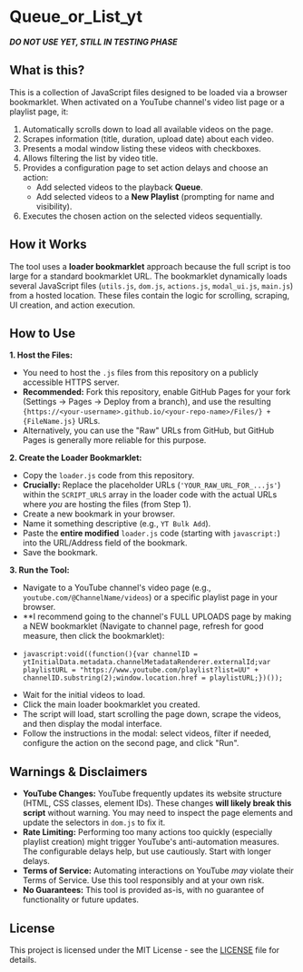 # Queue_or_List_yt

***DO NOT USE YET, STILL IN TESTING PHASE***

## What is this?

This is a collection of JavaScript files designed to be loaded via a browser bookmarklet. When activated on a YouTube channel's video list page or a playlist page, it:

1.  Automatically scrolls down to load all available videos on the page.
2.  Scrapes information (title, duration, upload date) about each video.
3.  Presents a modal window listing these videos with checkboxes.
4.  Allows filtering the list by video title.
5.  Provides a configuration page to set action delays and choose an action:
    *   Add selected videos to the playback **Queue**.
    *   Add selected videos to a **New Playlist** (prompting for name and visibility).
6.  Executes the chosen action on the selected videos sequentially.

## How it Works

The tool uses a **loader bookmarklet** approach because the full script is too large for a standard bookmarklet URL. The bookmarklet dynamically loads several JavaScript files (`utils.js`, `dom.js`, `actions.js`, `modal_ui.js`, `main.js`) from a hosted location. These files contain the logic for scrolling, scraping, UI creation, and action execution.

## How to Use

**1. Host the Files:**

*   You need to host the `.js` files from this repository on a publicly accessible HTTPS server.
*   **Recommended:** Fork this repository, enable GitHub Pages for your fork (Settings -> Pages -> Deploy from a branch), and use the resulting `{https://<your-username>.github.io/<your-repo-name>/Files/} + {FileName.js}` URLs.
*   Alternatively, you can use the "Raw" URLs from GitHub, but GitHub Pages is generally more reliable for this purpose.

**2. Create the Loader Bookmarklet:**

*   Copy the `loader.js` code from this repository.
*   **Crucially:** Replace the placeholder URLs (`'YOUR_RAW_URL_FOR_...js'`) within the `SCRIPT_URLS` array in the loader code with the actual URLs where *you* are hosting the files (from Step 1).
*   Create a new bookmark in your browser.
*   Name it something descriptive (e.g., `YT Bulk Add`).
*   Paste the **entire modified** `loader.js` code (starting with `javascript:`) into the URL/Address field of the bookmark.
*   Save the bookmark.

**3. Run the Tool:**

*   Navigate to a YouTube channel's video page (e.g., `youtube.com/@ChannelName/videos`) or a specific playlist page in your browser.
*   **I recommend going to the channel's FULL UPLOADS page by making a NEW bookmarklet (Navigate to channel page, refresh for good measure, then click the bookmarklet):
*     javascript:void((function(){var channelID = ytInitialData.metadata.channelMetadataRenderer.externalId;var playlistURL = "https://www.youtube.com/playlist?list=UU" + channelID.substring(2);window.location.href = playlistURL;})());
*   Wait for the initial videos to load.
*   Click the main loader bookmarklet you created.
*   The script will load, start scrolling the page down, scrape the videos, and then display the modal interface.
*   Follow the instructions in the modal: select videos, filter if needed, configure the action on the second page, and click "Run".

## Warnings & Disclaimers

*   **YouTube Changes:** YouTube frequently updates its website structure (HTML, CSS classes, element IDs). These changes **will likely break this script** without warning. You may need to inspect the page elements and update the selectors in `dom.js` to fix it.
*   **Rate Limiting:** Performing too many actions too quickly (especially playlist creation) might trigger YouTube's anti-automation measures. The configurable delays help, but use cautiously. Start with longer delays.
*   **Terms of Service:** Automating interactions on YouTube *may* violate their Terms of Service. Use this tool responsibly and at your own risk.
*   **No Guarantees:** This tool is provided as-is, with no guarantee of functionality or future updates.

## License

This project is licensed under the MIT License - see the [LICENSE](LICENSE) file for details.
